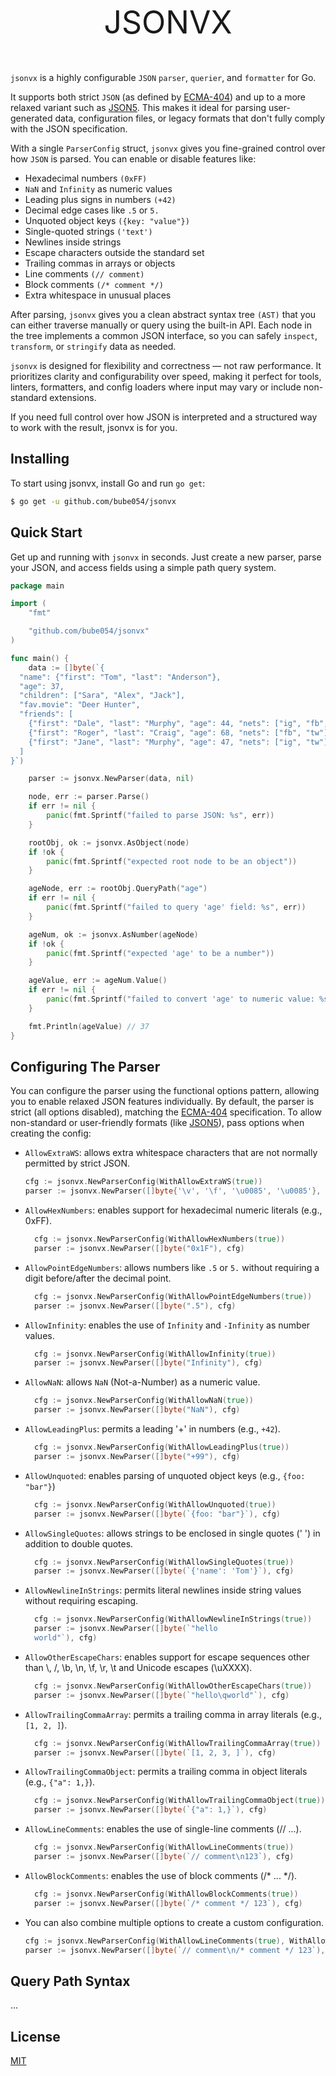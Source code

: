 <div align="center">
    <p style="font-size: 50px">JSONVX</p>
  </a>
</div>

`jsonvx` is a highly configurable `JSON` `parser`, `querier`, and `formatter` for Go.

It supports both strict `JSON` (as defined by [ECMA-404](https://datatracker.ietf.org/doc/html/rfc7159)) and up to a more relaxed variant such as [JSON5](https://json5.org/). This makes it ideal for parsing user-generated data, configuration files, or legacy formats that don't fully comply with the JSON specification.

With a single `ParserConfig` struct, `jsonvx` gives you fine-grained control over how `JSON` is parsed. You can enable or disable features like:

- Hexadecimal numbers `(0xFF)`
- `NaN` and `Infinity` as numeric values
- Leading plus signs in numbers `(+42)`
- Decimal edge cases like `.5` or `5.`
- Unquoted object keys `({key: "value"})`
- Single-quoted strings `('text')`
- Newlines inside strings
- Escape characters outside the standard set
- Trailing commas in arrays or objects
- Line comments `(// comment)`
- Block comments `(/* comment */)`
- Extra whitespace in unusual places

After parsing, `jsonvx` gives you a clean abstract syntax tree `(AST)` that you can either traverse manually or query using the built-in API. Each node in the tree implements a common JSON interface, so you can safely `inspect`, `transform`, or `stringify` data as needed.

`jsonvx` is designed for flexibility and correctness — not raw performance. It prioritizes clarity and configurability over speed, making it perfect for tools, linters, formatters, and config loaders where input may vary or include non-standard extensions.

If you need full control over how JSON is interpreted and a structured way to work with the result, jsonvx is for you.

## Installing

To start using jsonvx, install Go and run `go get`:

```sh
$ go get -u github.com/bube054/jsonvx
```

## Quick Start

Get up and running with `jsonvx` in seconds. Just create a new parser, parse your JSON, and access fields using a simple path query system.

```go
package main

import (
	"fmt"

	"github.com/bube054/jsonvx"
)

func main() {
	data := []byte(`{
  "name": {"first": "Tom", "last": "Anderson"},
  "age": 37,
  "children": ["Sara", "Alex", "Jack"],
  "fav.movie": "Deer Hunter",
  "friends": [
    {"first": "Dale", "last": "Murphy", "age": 44, "nets": ["ig", "fb", "tw"]},
    {"first": "Roger", "last": "Craig", "age": 68, "nets": ["fb", "tw"]},
    {"first": "Jane", "last": "Murphy", "age": 47, "nets": ["ig", "tw"]}
  ]
}`)

	parser := jsonvx.NewParser(data, nil)

	node, err := parser.Parse()
	if err != nil {
		panic(fmt.Sprintf("failed to parse JSON: %s", err))
	}

	rootObj, ok := jsonvx.AsObject(node)
	if !ok {
		panic(fmt.Sprintf("expected root node to be an object"))
	}

	ageNode, err := rootObj.QueryPath("age")
	if err != nil {
		panic(fmt.Sprintf("failed to query 'age' field: %s", err))
	}

	ageNum, ok := jsonvx.AsNumber(ageNode)
	if !ok {
		panic(fmt.Sprintf("expected 'age' to be a number"))
	}

	ageValue, err := ageNum.Value()
	if err != nil {
		panic(fmt.Sprintf("failed to convert 'age' to numeric value: %s", err))
	}

	fmt.Println(ageValue) // 37
}
```

## Configuring The Parser
You can configure the parser using the functional options pattern, allowing you to enable relaxed JSON features individually. By default, the parser is strict (all options disabled), matching the [ECMA-404](https://datatracker.ietf.org/doc/html/rfc7159) specification. To allow non-standard or user-friendly formats (like [JSON5](https://json5.org)), pass options when creating the config:

- `AllowExtraWS`: allows extra whitespace characters that are not normally permitted by strict JSON.
  ```go
  cfg := jsonvx.NewParserConfig(WithAllowExtraWS(true))
  parser := jsonvx.NewParser([]byte{'\v', '\f', '\u0085', '\u0085'}, cfg)
  ```
- `AllowHexNumbers`: enables support for hexadecimal numeric literals (e.g., 0xFF).
  ```go
	cfg := jsonvx.NewParserConfig(WithAllowHexNumbers(true))
	parser := jsonvx.NewParser([]byte("0x1F"), cfg)
  ```
- `AllowPointEdgeNumbers`: allows numbers like `.5` or `5.` without requiring a digit before/after the decimal point.
  ```go
	cfg := jsonvx.NewParserConfig(WithAllowPointEdgeNumbers(true))
	parser := jsonvx.NewParser([]byte(".5"), cfg)
  ```
- `AllowInfinity`: enables the use of `Infinity` and `-Infinity` as number values.
  ```go
	cfg := jsonvx.NewParserConfig(WithAllowInfinity(true))
	parser := jsonvx.NewParser([]byte("Infinity"), cfg)
  ```
- `AllowNaN`: allows `NaN` (Not-a-Number) as a numeric value.
  ```go
	cfg := jsonvx.NewParserConfig(WithAllowNaN(true))
	parser := jsonvx.NewParser([]byte("NaN"), cfg)
  ```
- `AllowLeadingPlus`: permits a leading '+' in numbers (e.g., `+42`).
  ```go
	cfg := jsonvx.NewParserConfig(WithAllowLeadingPlus(true))
	parser := jsonvx.NewParser([]byte("+99"), cfg)
  ```
- `AllowUnquoted`: enables parsing of unquoted object keys (e.g., `{foo: "bar"}`)
  ```go
	cfg := jsonvx.NewParserConfig(WithAllowUnquoted(true))
	parser := jsonvx.NewParser([]byte(`{foo: "bar"}`), cfg)
  ```
- `AllowSingleQuotes`: allows strings to be enclosed in single quotes (' ') in addition to double quotes.
  ```go
	cfg := jsonvx.NewParserConfig(WithAllowSingleQuotes(true))
	parser := jsonvx.NewParser([]byte(`{'name': 'Tom'}`), cfg)
  ```
- `AllowNewlineInStrings`: permits literal newlines inside string values without requiring escaping.
  ```go
	cfg := jsonvx.NewParserConfig(WithAllowNewlineInStrings(true))
	parser := jsonvx.NewParser([]byte(`"hello
	world"`), cfg)
  ```
- `AllowOtherEscapeChars`: enables support for escape sequences other than \\, \/, \b, \n, \f, \r, \t and Unicode escapes (\uXXXX).
  ```go
	cfg := jsonvx.NewParserConfig(WithAllowOtherEscapeChars(true))
	parser := jsonvx.NewParser([]byte(`"hello\qworld"`), cfg)
  ```
- `AllowTrailingCommaArray`: permits a trailing comma in array literals (e.g., `[1, 2, ]`).
  ```go
	cfg := jsonvx.NewParserConfig(WithAllowTrailingCommaArray(true))
	parser := jsonvx.NewParser([]byte(`[1, 2, 3, ]`), cfg)
  ```
- `AllowTrailingCommaObject`: permits a trailing comma in object literals (e.g., `{"a": 1,}`).
  ```go
	cfg := jsonvx.NewParserConfig(WithAllowTrailingCommaObject(true))
	parser := jsonvx.NewParser([]byte(`{"a": 1,}`), cfg)
  ```
- `AllowLineComments`: enables the use of single-line comments (// ...).
  ```go
	cfg := jsonvx.NewParserConfig(WithAllowLineComments(true))
	parser := jsonvx.NewParser([]byte(`// comment\n123`), cfg)
  ```
- `AllowBlockComments`: enables the use of block comments (/* ... */).
  ```go
	cfg := jsonvx.NewParserConfig(WithAllowBlockComments(true))
	parser := jsonvx.NewParser([]byte(`/* comment */ 123`), cfg)
  ```
- You can also combine multiple options to create a custom configuration.
	```go
	cfg := jsonvx.NewParserConfig(WithAllowLineComments(true), WithAllowBlockComments(true))
	parser := jsonvx.NewParser([]byte(`// comment\n/* comment */ 123`), cfg)
	```

## Query Path Syntax
...

## License
[MIT](https://github.com/bube054/jsonvx/blob/main/LICENSE)